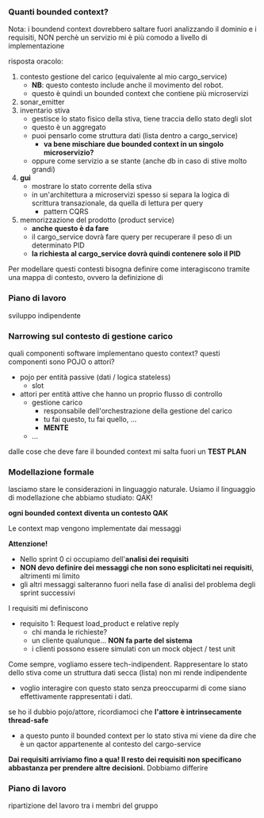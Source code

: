 ### Quanti bounded context?
Nota: i boundend context dovrebbero saltare fuori analizzando il dominio e i requisiti, NON perchè un servizio mi è più comodo a livello di implementazione 


risposta oracolo:
1. contesto gestione del carico (equivalente al mio cargo_service)
    - **NB**: questo contesto include anche il movimento del robot. 
    - questo è quindi un bounded context che contiene più microservizi 
2. sonar_emitter
3. inventario stiva
    - gestisce lo stato fisico della stiva, tiene traccia dello stato degli slot
    - questo è un aggregato 
    - puoi pensarlo come struttura dati (lista dentro a cargo_service)
        - **va bene mischiare due bounded context in un singolo microservizio?**
    - oppure come servizio a se stante (anche db in caso di stive molto grandi)
4. **gui**
    - mostrare lo stato corrente della stiva
    - in un'architettura a microservizi spesso si separa la logica di scrittura transazionale, da quella di lettura per query
        - pattern CQRS
5. memorizzazione del prodotto (product service)
    - **anche questo è da fare**
    - il cargo_service dovrà fare query per recuperare il peso di un determinato PID
    - **la richiesta al cargo_service dovrà quindi contenere solo il PID**


Per modellare questi contesti bisogna definire come interagiscono tramite una mappa di contesto, ovvero la definizione di 



### Piano di lavoro 
sviluppo indipendente





### Narrowing sul contesto di gestione carico
quali componenti software implementano questo context? questi componenti sono POJO o attori?
- pojo per entità passive (dati / logica stateless)
    - slot
- attori per entità attive che hanno un proprio flusso di controllo
    - gestione carico
        - responsabile dell'orchestrazione della gestione del carico
        - tu fai questo, tu fai quello, ...
        - **MENTE**
    - ...

dalle cose che deve fare il bounded context mi salta fuori un **TEST PLAN**







### Modellazione formale 
lasciamo stare le considerazioni in linguaggio naturale. Usiamo il linguaggio di modellazione che abbiamo studiato: QAK!

**ogni bounded context diventa un contesto QAK**

Le context map vengono implementate dai messaggi

**Attenzione!**
- Nello sprint 0 ci occupiamo dell'**analisi dei requisiti**
- **NON devo definire dei messaggi che non sono esplicitati nei requisiti**, altrimenti mi limito
- gli altri messaggi salteranno fuori nella fase di analisi del problema degli sprint successivi

I requisiti mi definiscono
- requisito 1: Request load_product e relative reply
    - chi manda le richieste?
    - un cliente qualunque... **NON fa parte del sistema**
    - i clienti possono essere simulati con un mock object / test unit

Come sempre, vogliamo essere tech-indipendent. Rappresentare lo stato dello stiva come un struttura dati secca (lista) non mi rende indipendente
- voglio interagire con questo stato senza preoccuparmi di come siano effettivamente rappresentati i dati. 

se ho il dubbio pojo/attore, ricordiamoci che **l'attore è intrinsecamente thread-safe**
- a questo punto il bounded context per lo stato stiva mi viene da dire che è un qactor appartenente al contesto del cargo-service





**Dai requisiti arriviamo fino a qua! Il resto dei requisiti non specificano abbastanza per prendere altre decisioni.** Dobbiamo differire









### Piano di lavoro
ripartizione del lavoro tra i membri del gruppo



